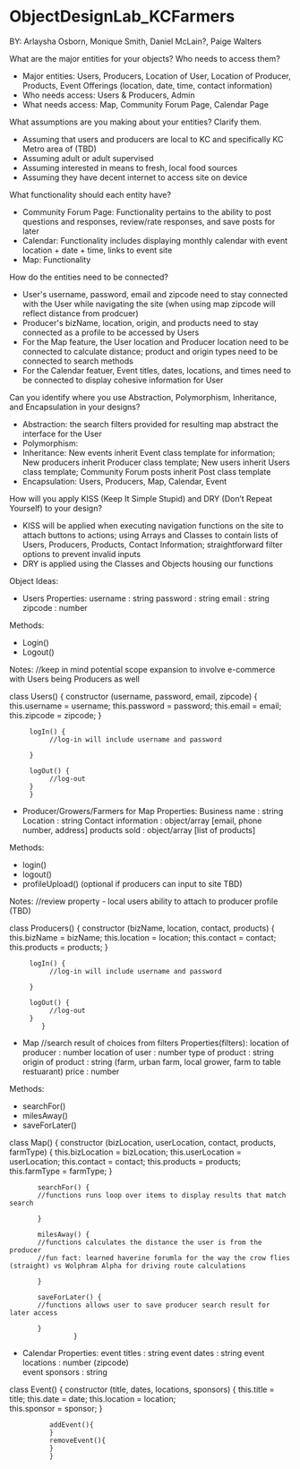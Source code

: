 # ObjectDesignLab_KCFarmers

BY: Arlaysha Osborn, Monique Smith, Daniel McLain?, Paige Walters

What are the major entities for your objects? Who needs to access them?

- Major entities: Users, Producers, Location of User, Location of Producer, Products, Event Offerings (location, date, time, contact information) 
- Who needs access: Users & Producers, Admin  
- What needs access: Map, Community Forum Page, Calendar Page 


What assumptions are you making about your entities? Clarify them. 

- Assuming that users and producers are local to KC and specifically KC Metro area of (TBD)
- Assuming adult or adult supervised 
- Assuming interested in means to fresh, local food sources 
- Assuming they have decent internet to access site on device 


What functionality should each entity have?

- Community Forum Page: Functionality pertains to the ability to post questions and responses, review/rate responses, and save posts for later
- Calendar: Functionality includes displaying monthly calendar with event location + date + time, links to event site 
- Map: Functionality 


How do the entities need to be connected? 

- User's username, password, email and zipcode need to stay connected with the User while navigating the site (when using map zipcode will reflect distance from prodcuer) 
- Producer's bizName, location, origin, and products need to stay connected as a profile to be accessed by Users 
- For the Map feature, the User location and Producer location need to be connected to calculate distance; product and origin types need to be connected to search methods 
- For the Calendar featuer, Event titles, dates, locations, and times need to be connected to display cohesive information for User 


Can you identify where you use Abstraction, Polymorphism, Inheritance, and Encapsulation in your designs?

- Abstraction: the search filters provided for resulting map abstract the interface for the User 
- Polymorphism: 
- Inheritance: New events inherit Event class template for information; New producers inherit Producer class template; New users inherit Users class template; Community Forum posts inherit Post class template
- Encapsulation: Users, Producers, Map, Calendar, Event 


How will you apply KISS (Keep It Simple Stupid) and DRY (Don’t Repeat Yourself) to your design?

- KISS will be applied when executing navigation functions on the site to attach buttons to actions; using Arrays and Classes to contain lists of Users, Producers, Products, Contact Information; straightforward filter options to prevent invalid inputs  
- DRY is applied using the Classes and Objects housing our functions 


Object Ideas: 
- Users 
Properties: 
username : string 
password : string
email    : string 
zipcode  : number 

Methods: 
- Login()
- Logout() 

Notes: 
//keep in mind potential scope expansion to involve e-commerce with Users being Producers as well 

class Users() {
          constructor (username, password, email, zipcode) {
              this.username = username;
              this.password = password; 
              this.email = email; 
              this.zipcode = zipcode; 
              }
          
         logIn() {
              //log-in will include username and password 
              
         }
         
         logOut() {
              //log-out
         }
         }
         

- Producer/Growers/Farmers for Map 
Properties:
Business name : string 
Location      : string
Contact information : object/array [email, phone number, address] 
products sold : object/array [list of products]

Methods: 
- login()
- logout()
- profileUpload() (optional if producers can input to site TBD) 

Notes: 
//review property - local users ability to attach to producer profile (TBD) 

class Producers() {
          constructor (bizName, location, contact, products) {
              this.bizName = bizName;
              this.location = location; 
              this.contact = contact; 
              this.products = products; 
              }
          
         logIn() {
              //log-in will include username and password 
              
         }
         
         logOut() {
              //log-out
         }
            }

- Map
//search result of choices from filters 
Properties(filters): 
location of producer  : number
location of user      : number 
type of product       : string 
origin of product     : string (farm, urban farm, local grower, farm to table restuarant) 
price                 : number 

Methods: 
- searchFor()
- milesAway()
- saveForLater()

class Map() {
          constructor (bizLocation, userLocation, contact, products, farmType) {
              this.bizLocation = bizLocation;
              this.userLocation = userLocation; 
              this.contact = contact; 
              this.products = products; 
              this.farmType = farmType; 
              }
              
           searchFor() {
           //functions runs loop over items to display results that match search 
           
           }
           
           milesAway() {
           //functions calculates the distance the user is from the producer 
           //fun fact: learned haverine forumla for the way the crow flies (straight) vs Wolphram Alpha for driving route calculations 
           
           }
           
           saveForLater() {
           //functions allows user to save producer search result for later access 
           
           }
                    }
                    
- Calendar 
Properties: 
event titles     : string
event dates      : string 
event locations  : number (zipcode)  
event sponsors   : string 

class Event() {
          constructor (title, dates, locations, sponsors) {
              this.title = title;
              this.date = date;
              this.location = location;  
              this.sponsor = sponsor; 
              }
              
              addEvent(){
              }
              removeEvent(){
              }
              }




